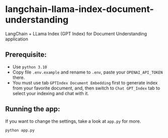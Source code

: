 # langchain-llama-index-document-understanding
LangChain + LLama Index (GPT Index) for Document Understanding application

## Prerequisite: 
* Use `python 3.10`
* Copy file `.env.example` and rename to `.env`, paste your `OPENAI_API_TOKEN` there. 
* You must use tab `GPTIndex Document Embedding` first to generate index from your favorite document, and, then switch to `Chat GPT_Index` tab to select your indexing and chat with it.  


## Running the app: 
If you want to change the settings, take a look at `app.py` for more. 
```
python app.py
```
